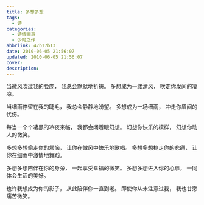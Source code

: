 ```yaml
---
title: 多想多想
tags:
  - 诗
categories:
  - 诗情画意
  - 少时之作
abbrlink: 47b17b13
date: 2010-06-05 21:56:07
updated: 2010-06-05 21:56:07
cover:
description:
---
```


当微风吹过我的脸庞，
我总会默默地祈祷。
多想成为一缕清风，
吹走你发间的凄凉。

当细雨停留在我的睫毛，
我总会静静地盼望。
多想成为一场细雨，
冲走你眉间的忧伤。

每当一个个凄黑的冷夜来临，
我都会闭着眼幻想。
幻想你快乐的模样，
幻想你动人的微笑。

多想多想偷走你的烦恼，
让你在微风中快乐地歌唱。
多想多想抢走你的悲痛，
让你在细雨中激情地舞蹈。

多想多想陪伴在你的身旁，
一起享受幸福的微笑。
多想多想进入你的心扉，
一同体会生活的美好。

也许我想成为你的影子，
从此陪伴你一直到老。
即使你从未注意过我，
我也甘愿痛苦微笑。